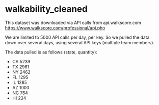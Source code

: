 # walkability_cleaned

This dataset was downloaded via API calls from api.walkscore.com
https://www.walkscore.com/professional/api.php

We are limited to 5000 API calls per day, per key.
So we pulled the data down over several days, using several API keys (multiple team members).

The data pulled is as follows (state, quantity):
 - CA 5239
 - TX 2961
 - NY 2462
 - FL 1295
 - IL 1285
 - AZ 1000
 - NC 764
 - HI 234
